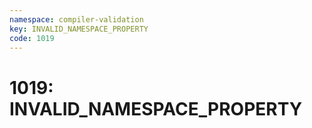 ```yaml
---
namespace: compiler-validation
key: INVALID_NAMESPACE_PROPERTY
code: 1019
---
```


# 1019: INVALID_NAMESPACE_PROPERTY
